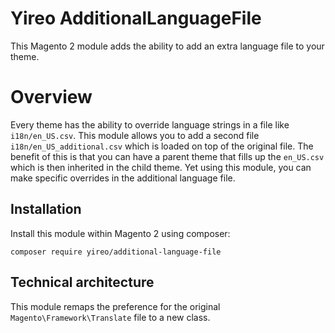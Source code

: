 # Yireo AdditionalLanguageFile
This Magento 2 module adds the ability to add an extra language file to
your theme. 

# Overview
Every theme has the ability to override language strings in a file like
`i18n/en_US.csv`. This module allows you to add a second file
`i18n/en_US_additional.csv` which is loaded on top of the original file.
The benefit of this is that you can have a parent theme that fills up
the `en_US.csv` which is then inherited in the child theme. Yet using
this module, you can make specific overrides in the additional language
file.

## Installation
Install this module within Magento 2 using composer:

    composer require yireo/additional-language-file

## Technical architecture
This module remaps the preference for the original `Magento\Framework\Translate` file to a new class.
